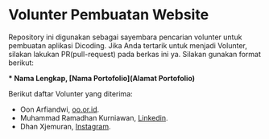 # Volunter Pembuatan Website
Repository ini digunakan sebagai sayembara pencarian volunter untuk pembuatan aplikasi Dicoding. Jika Anda tertarik untuk menjadi Volunter, silakan lakukan PR(pull-request) pada berkas ini ya. Silakan gunakan format berikut:

**\* Nama Lengkap, [Nama Portofolio](Alamat Portofolio)**

Berikut daftar Volunter yang diterima:

* Oon Arfiandwi, [oo.or.id](https://oo.or.id).
* Muhammad Ramadhan Kurniawan, [Linkedin](https://www.linkedin.com/in/muhammadramadhankurniawan).
* Dhan Xjemuran, [Instagram](https://www.instagram.com/ramadhanman_id).
